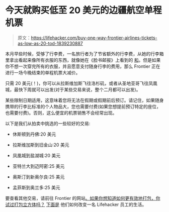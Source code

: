 # 今天就购买低至 20 美元的边疆航空单程机票

> 原文：<https://lifehacker.com/buy-one-way-frontier-airlines-tickets-as-low-as-20-tod-1839230887>

本月早些时候，受够了行李费，一名旅行者为了节省额外的行李费，从她的行李箱里拿出看起来像所有衣服的东西，就像她在《脸书邮报》上看到的 [和](https://www.facebook.com/photo.php?fbid=2430537840357366&set=a.428321277245709&type=3&theater)。但是如果你不想一次穿完所有的衣服，并且愿意支付随身行李的费用，那么 Frontier 正在进行一场今晚结束的单程机票大减价。



只需 20 美元(！)，你可以从拉斯维加斯飞往洛杉矶，或者从圣地亚哥飞往凤凰城，最快下周就可以出发(对于某些交易来说，整个二月都可以出发)。

某些限制日期适用，这意味着您将无法在假期或假期前后预订。请记住，如果随身携带的行李比标准的个人物品大，您也需要付费(如果您想提前预订特定的座位，也需要付费)。否则，这么便宜的机票销售不会经常出现。

以下是我们从拍卖中挑选的一些较好的交易:

*   休斯顿到丹佛:20 美元
*   拉斯维加斯到旧金山:20 美元

*   凤凰城到盐湖城:20 美元
*   亚特兰大到迈阿密:25 美元
*   奥斯汀到新奥尔良:25 美元
*   孟菲斯到奥兰多:25 美元

要查看其他交易，请前往 Frontier 的网站[。如果你想知道如何更有效地打包，你试过打包立方体吗？](https://www.flyfrontier.com/deals/flight-sales/) [下面是](https://lifehacker.com/how-packing-cubes-can-change-your-life-1833717212) 他们如何改变一名 Lifehacker 员工的生活。
